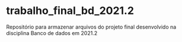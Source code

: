 # trabalho_final_bd_2021.2
Repositório para armazenar arquivos do projeto final desenvolvido na disciplina Banco de dados em 2021.2
